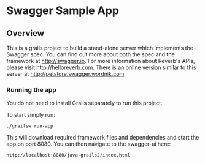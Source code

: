 # Swagger Sample App

## Overview
This is a grails project to build a stand-alone server which implements the Swagger spec.  You can find out more about both the spec and the framework at http://swagger.io.  For more information about Reverb's APIs, please visit http://helloreverb.com.  There is an online version similar to this server at http://petstore.swagger.wordnik.com

### Running the app
You do not need to install Grails separately to run this project.  

To start simply run:

```
./grailsw run-app
```

This will download required framework files and dependencies and start the app on port 8080.  You can then navigate to the swagger-ui here:

```
http://localhost:8080/java-grails2/index.html
```

